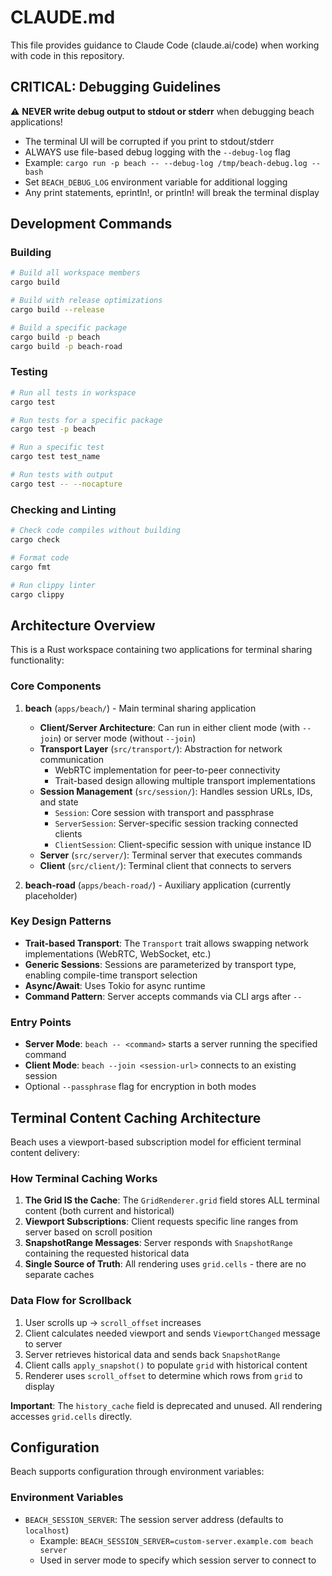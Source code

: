 # CLAUDE.md

This file provides guidance to Claude Code (claude.ai/code) when working with code in this repository.

## CRITICAL: Debugging Guidelines

⚠️ **NEVER write debug output to stdout or stderr** when debugging beach applications!
- The terminal UI will be corrupted if you print to stdout/stderr
- ALWAYS use file-based debug logging with the `--debug-log` flag
- Example: `cargo run -p beach -- --debug-log /tmp/beach-debug.log -- bash`
- Set `BEACH_DEBUG_LOG` environment variable for additional logging
- Any print statements, eprintln!, or println! will break the terminal display

## Development Commands

### Building
```bash
# Build all workspace members
cargo build

# Build with release optimizations
cargo build --release

# Build a specific package
cargo build -p beach
cargo build -p beach-road
```

### Testing
```bash
# Run all tests in workspace
cargo test

# Run tests for a specific package
cargo test -p beach

# Run a specific test
cargo test test_name

# Run tests with output
cargo test -- --nocapture
```

### Checking and Linting
```bash
# Check code compiles without building
cargo check

# Format code
cargo fmt

# Run clippy linter
cargo clippy
```

## Architecture Overview

This is a Rust workspace containing two applications for terminal sharing functionality:

### Core Components

1. **beach** (`apps/beach/`) - Main terminal sharing application
   - **Client/Server Architecture**: Can run in either client mode (with `--join`) or server mode (without `--join`)
   - **Transport Layer** (`src/transport/`): Abstraction for network communication
     - WebRTC implementation for peer-to-peer connectivity
     - Trait-based design allowing multiple transport implementations
   - **Session Management** (`src/session/`): Handles session URLs, IDs, and state
     - `Session`: Core session with transport and passphrase
     - `ServerSession`: Server-specific session tracking connected clients
     - `ClientSession`: Client-specific session with unique instance ID
   - **Server** (`src/server/`): Terminal server that executes commands
   - **Client** (`src/client/`): Terminal client that connects to servers

2. **beach-road** (`apps/beach-road/`) - Auxiliary application (currently placeholder)

### Key Design Patterns

- **Trait-based Transport**: The `Transport` trait allows swapping network implementations (WebRTC, WebSocket, etc.)
- **Generic Sessions**: Sessions are parameterized by transport type, enabling compile-time transport selection
- **Async/Await**: Uses Tokio for async runtime
- **Command Pattern**: Server accepts commands via CLI args after `--`

### Entry Points

- **Server Mode**: `beach -- <command>` starts a server running the specified command
- **Client Mode**: `beach --join <session-url>` connects to an existing session
- Optional `--passphrase` flag for encryption in both modes

## Terminal Content Caching Architecture

Beach uses a viewport-based subscription model for efficient terminal content delivery:

### How Terminal Caching Works

1. **The Grid IS the Cache**: The `GridRenderer.grid` field stores ALL terminal content (both current and historical)
2. **Viewport Subscriptions**: Client requests specific line ranges from server based on scroll position
3. **SnapshotRange Messages**: Server responds with `SnapshotRange` containing the requested historical data
4. **Single Source of Truth**: All rendering uses `grid.cells` - there are no separate caches

### Data Flow for Scrollback

1. User scrolls up → `scroll_offset` increases
2. Client calculates needed viewport and sends `ViewportChanged` message to server
3. Server retrieves historical data and sends back `SnapshotRange`
4. Client calls `apply_snapshot()` to populate `grid` with historical content
5. Renderer uses `scroll_offset` to determine which rows from `grid` to display

**Important**: The `history_cache` field is deprecated and unused. All rendering accesses `grid.cells` directly.

## Configuration

Beach supports configuration through environment variables:

### Environment Variables

- `BEACH_SESSION_SERVER`: The session server address (defaults to `localhost`)
  - Example: `BEACH_SESSION_SERVER=custom-server.example.com beach server`
  - Used in server mode to specify which session server to connect to